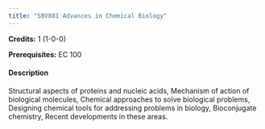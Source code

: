 ```yaml
---
title: "SBV881 Advances in Chemical Biology"
---
```

**Credits:** 1 (1-0-0)

**Prerequisites:** EC 100

#### Description
Structural aspects of proteins and nucleic acids, Mechanism of action of biological molecules, Chemical approaches to solve biological problems, Designing chemical tools for addressing problems in biology, Bioconjugate chemistry, Recent developments in these areas.